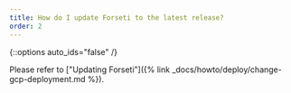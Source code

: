 ```yaml
---
title: How do I update Forseti to the latest release?
order: 2
---
```

{::options auto_ids="false" /}

Please refer to ["Updating Forseti"]({% link _docs/howto/deploy/change-gcp-deployment.md %}).
